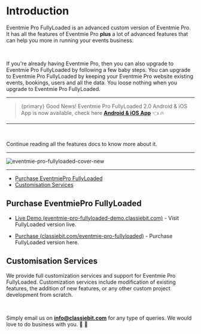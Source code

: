 # Introduction

Eventmie Pro FullyLoaded is an advanced custom version of Eventmie Pro. It has all the features of Eventmie Pro **plus** a lot of advanced features that can help you more in running your events business.

<br>

If you're already having Eventmie Pro, then you can also upgrade to Eventmie Pro FullyLoaded by following a few baby steps. You can upgrade to Eventmie Pro FullyLoaded by keeping your Eventmie Pro website existing events, bookings, users and all the data. You loose nothing when you upgrade to Eventmie Pro FullyLoaded.

---

> {primary} Good News! Eventmie Pro FullyLoaded 2.0 Android & iOS App is now available, check here **[Android & iOS App](https://classiebit.com/eventmie-pro-fullyloaded-app)** 👈  🔥

---

<br>

Continue reading all the features docs to know more about it.

---

![eventmie-pro-fullyloaded-cover-new](/images/v2/EventmieProFullyLoadedV2.0/1.Introductionimages.webp "eventmie-pro-fullyloaded-cover-new")

---

-   [Purchase EventmiePro FullyLoaded](#Purchase-EventmiePro-FullyLoaded)
-   [Customisation Services](#customisation-services)

<a name="Purchase-EventmiePro-FullyLoaded"></a>

## Purchase EventmiePro FullyLoaded

+ [Live Demo (eventmie-pro-fullyloaded-demo.classiebit.com)](https://eventmie-pro-fullyloaded-demo.classiebit.com) - Visit FullyLoaded version live.
-   [Purchase (classiebit.com/eventmie-pro-fullyloaded)](https://classiebit.com/eventmie-pro-fullyloaded) - Purchase FullyLoaded version here.

<a name="customisation-services"></a>

## Customisation Services

We provide full customization services and support for Eventmie Pro FullyLoaded. Customization services include modification of existing features, the addition of new features, or any other custom project development from scratch.

<br>

Simply email us on **info@classiebit.com** for any type of queries. We would love to do business with you. 🙏 🤝
